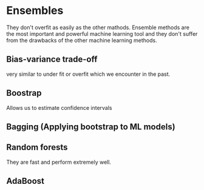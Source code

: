 # Ensembles

They don't overfit as easily as the other mathods.
Ensemble methods are the most important and powerful machine learning tool and they don't suffer from the drawbacks of the other machine learning methods.

## Bias-variance trade-off
very similar to under fit or overfit which we encounter in the past.
## Boostrap
Allows us to estimate confidence intervals

## Bagging (Applying bootstrap to ML models)

## Random forests
They are fast and perform extremely well.

## AdaBoost

